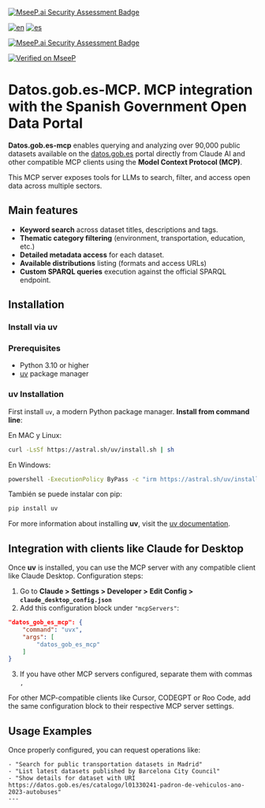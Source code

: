 [![MseeP.ai Security Assessment Badge](https://mseep.net/pr/ancode666-datos-gob-es-mcp-badge.png)](https://mseep.ai/app/ancode666-datos-gob-es-mcp)

[![en](https://img.shields.io/badge/lang-en-red.svg)](README.md)
[![es](https://img.shields.io/badge/lang-es-yellow.svg)](README_es.md)

[![MseeP.ai Security Assessment Badge](https://mseep.net/pr/ancode666-datos-gob-es-mcp-badge.png)](https://mseep.ai/app/ancode666-datos-gob-es-mcp)

[![Verified on MseeP](https://mseep.ai/badge.svg)](https://mseep.ai/app/726f4340-a758-4d9f-8f56-b2130dcf83c4)

# Datos.gob.es-MCP. MCP integration with the Spanish Government Open Data Portal

**Datos.gob.es-mcp** enables querying and analyzing over 90,000 public datasets available on the [datos.gob.es](https://datos.gob.es/es/) portal directly from Claude AI and other compatible MCP clients using the **Model Context Protocol (MCP)**.

This MCP server exposes tools for LLMs to search, filter, and access open data across multiple sectors.

## Main features

- **Keyword search** across dataset titles, descriptions and tags.
- **Thematic category filtering** (environment, transportation, education, etc.)
- **Detailed metadata access** for each dataset.
- **Available distributions** listing (formats and access URLs)
- **Custom SPARQL queries** execution against the official SPARQL endpoint.

## Installation

### Install via uv

### Prerequisites

- Python 3.10 or higher
- [uv](https://docs.astral.sh/uv/getting-started/installation/) package manager

### uv Installation

First install `uv`, a modern Python package manager.
**Install from command line**:

En MAC y Linux:

```bash
curl -LsSf https://astral.sh/uv/install.sh | sh
```

En Windows:

```bash
powershell -ExecutionPolicy ByPass -c "irm https://astral.sh/uv/install.ps1 | iex"
```

También se puede instalar con pip:

```bash
pip install uv
```

For more information about installing **uv**, visit the [uv documentation](https://docs.astral.sh/uv/getting-started/installation/).

## Integration with clients like Claude for Desktop

Once **uv** is installed, you can use the MCP server with any compatible client like Claude Desktop. Configuration steps:

1. Go to **Claude > Settings > Developer > Edit Config > `claude_desktop_config.json`**
2. Add this configuration block under `"mcpServers"`:

```json
"datos_gob_es_mcp": {
    "command": "uvx",
    "args": [
        "datos_gob_es_mcp"
    ]
}
```

3. If you have other MCP servers configured, separate them with commas `,`

For other MCP-compatible clients like Cursor, CODEGPT or Roo Code, add the same configuration block to their respective MCP server settings.

## Usage Examples

Once properly configured, you can request operations like:

```text
- "Search for public transportation datasets in Madrid"
- "List latest datasets published by Barcelona City Council"
- "Show details for dataset with URI https://datos.gob.es/es/catalogo/l01330241-padron-de-vehiculos-ano-2023-autobuses"
---
